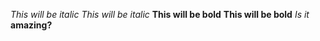 *This will be italic*
_This will be italic_
**This will be bold**
__This will be bold__
*Is it* **amazing?**
